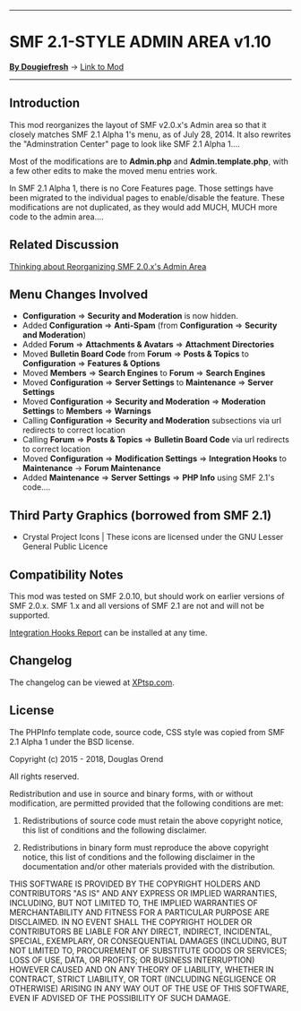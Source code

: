 ------

# SMF 2.1-STYLE ADMIN AREA v1.10

[**By Dougiefresh**](http://www.simplemachines.org/community/index.php?action=profile;u=253913) -> [Link to Mod](http://custom.simplemachines.org/mods/index.php?mod=3907)

------

## Introduction
This mod reorganizes the layout of SMF v2.0.x's Admin area so that it closely matches SMF 2.1 Alpha 1's menu, as of July 28, 2014.  It also rewrites the "Adminstration Center" page to look like SMF 2.1 Alpha 1....

Most of the modifications are to **Admin.php** and **Admin.template.php**, with a few other edits to make the moved menu entries work.

In SMF 2.1 Alpha 1, there is no Core Features page.  Those settings have been migrated to the individual pages to enable/disable the feature.  These modifications are not duplicated, as they would add MUCH, MUCH more code to the admin area....

## Related Discussion
[Thinking about Reorganizing SMF 2.0.x's Admin Area](http://www.simplemachines.org/community/index.php?topic=525769.0)

## Menu Changes Involved

- **Configuration** => **Security and Moderation** is now hidden.
- Added **Configuration** => **Anti-Spam** (from **Configuration** => **Security and Moderation**)
- Added **Forum** => **Attachments & Avatars** => **Attachment Directories**
- Moved **Bulletin Board Code** from **Forum** => **Posts & Topics** to **Configuration** => **Features & Options**
- Moved **Members** => **Search Engines** to **Forum** => **Search Engines**
- Moved **Configuration** => **Server Settings** to **Maintenance** => **Server Settings**
- Moved **Configuration** => **Security and Moderation** => **Moderation Settings** to **Members** => **Warnings**
- Calling **Configuration** => **Security and Moderation** subsections via url redirects to correct location
- Calling **Forum** => **Posts & Topics** => **Bulletin Board Code** via url redirects to correct location
- Moved **Configuration** => **Modification Settings** => **Integration Hooks** to **Maintenance** -> **Forum Maintenance**
- Added **Maintenance** => **Server Settings** => **PHP Info** using SMF 2.1's code....

## Third Party Graphics (borrowed from SMF 2.1)

- Crystal Project Icons | These icons are licensed under the GNU Lesser General Public Licence

## Compatibility Notes
This mod was tested on SMF 2.0.10, but should work on earlier versions of SMF 2.0.x.  SMF 1.x and all versions of SMF 2.1 are not and will not be supported.

[Integration Hooks Report](http://custom.simplemachines.org/mods/index.php?mod=3285) can be installed at any time.

## Changelog
The changelog can be viewed at [XPtsp.com](http://www.xptsp.com/board/free-modifications/smf-2-1-style-admin-area/?tab=1).

## License
The PHPInfo template code, source code, CSS style was copied from SMF 2.1 Alpha 1 under the BSD license.

Copyright (c) 2015 - 2018, Douglas Orend

All rights reserved.

Redistribution and use in source and binary forms, with or without modification, are permitted provided that the following conditions are met:

1. Redistributions of source code must retain the above copyright notice, this list of conditions and the following disclaimer.

2. Redistributions in binary form must reproduce the above copyright notice, this list of conditions and the following disclaimer in the documentation and/or other materials provided with the distribution.

THIS SOFTWARE IS PROVIDED BY THE COPYRIGHT HOLDERS AND CONTRIBUTORS "AS IS" AND ANY EXPRESS OR IMPLIED WARRANTIES, INCLUDING, BUT NOT LIMITED TO, THE IMPLIED WARRANTIES OF MERCHANTABILITY AND FITNESS FOR A PARTICULAR PURPOSE ARE DISCLAIMED. IN NO EVENT SHALL THE COPYRIGHT HOLDER OR CONTRIBUTORS BE LIABLE FOR ANY DIRECT, INDIRECT, INCIDENTAL, SPECIAL, EXEMPLARY, OR CONSEQUENTIAL DAMAGES (INCLUDING, BUT NOT LIMITED TO, PROCUREMENT OF SUBSTITUTE GOODS OR SERVICES; LOSS OF USE, DATA, OR PROFITS; OR BUSINESS INTERRUPTION) HOWEVER CAUSED AND ON ANY THEORY OF LIABILITY, WHETHER IN CONTRACT, STRICT LIABILITY, OR TORT (INCLUDING NEGLIGENCE OR OTHERWISE) ARISING IN ANY WAY OUT OF THE USE OF THIS SOFTWARE, EVEN IF ADVISED OF THE POSSIBILITY OF SUCH DAMAGE.
